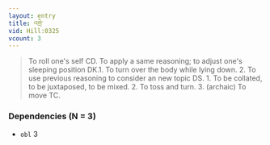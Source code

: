 ```yaml
---
layout: entry
title: འགྲེ་
vid: Hill:0325
vcount: 3
---
```

> To roll one's self CD\. To apply a same reasoning; to adjust one's sleeping position DK\.1\. To turn over the body while lying down\. 2\. To use previous reasoning to consider an new topic DS\. 1\. To be collated, to be juxtaposed, to be mixed\. 2\. To toss and turn\. 3\. (archaic) To move TC\.


### Dependencies (N = 3)
* `obl` 3
